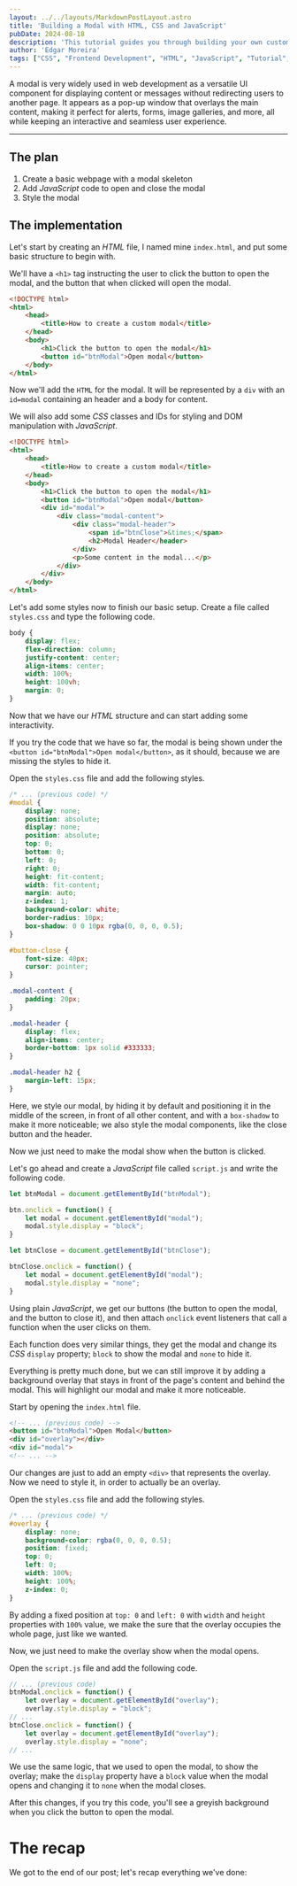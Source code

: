 ```yaml
---
layout: ../../layouts/MarkdownPostLayout.astro
title: 'Building a Modal with HTML, CSS and JavaScript'
pubDate: 2024-08-18
description: 'This tutorial guides you through building your own custom modals, perfect for displaying content, alerts or forms on wny webpage, using HTML, CSS and JavaScript.'
author: 'Edgar Moreira'
tags: ["CSS", "Frontend Development", "HTML", "JavaScript", "Tutorial", "Web Development"]
---
```


A modal is very widely used in web development as a versatile UI component for displaying content or messages without redirecting users to another page. It appears as a pop-up window that overlays the main content, making it perfect for alerts, forms, image galleries, and more, all while keeping an interactive and seamless user experience.

---

## The plan
1. Create a basic webpage with a modal skeleton
2. Add *JavaScript* code to open and close the modal
3. Style the modal

## The implementation
Let's start by creating an *HTML* file, I named mine `index.html`, and put some basic structure to begin with.

We'll have a `<h1>` tag instructing the user to click the button to open the modal, and the button that when clicked will open the modal.

```html title="index.html"
<!DOCTYPE html>
<html>
    <head>
        <title>How to create a custom modal</title>
    </head>
    <body>
        <h1>Click the button to open the modal</h1>
        <button id="btnModal">Open modal</button>
    </body>
</html>
```

Now we'll add the `HTML` for the modal. It will be represented by a `div` with an `id=modal` containing an header and a body for content.

We will also add some *CSS* classes and IDs for styling and DOM manipulation with *JavaScript*.

```html title="index.html" ins={9-17}
<!DOCTYPE html>
<html>
    <head>
        <title>How to create a custom modal</title>
    </head>
    <body>
        <h1>Click the button to open the modal</h1>
        <button id="btnModal">Open modal</button>
        <div id="modal">
            <div class="modal-content">
                <div class="modal-header">
                    <span id="btnClose">&times;</span>
                    <h2>Modal Header</header>
                </div>
                <p>Some content in the modal...</p>
            </div>
        </div>
    </body>
</html>
```

Let's add some styles now to finish our basic setup. Create a file called `styles.css` and type the following code.

```css title="styles.css"
body {
    display: flex;
    flex-direction: column;
    justify-content: center;
    align-items: center;
    width: 100%;
    height: 100vh;
    margin: 0;
}
```

Now that we have our *HTML* structure and can start adding some interactivity.

If you try the code that we have so far, the modal is being shown under the `<button id="btnModal">Open modal</button>`, as it should, because we are missing the styles to hide it.

Open the `styles.css` file and add the following styles.

```css title="styles.css" ins={2-37}
/* ... (previous code) */
#modal {
    display: none;
    position: absolute;
    display: none;
    position: absolute;
    top: 0;
    bottom: 0;
    left: 0;
    right: 0;
    height: fit-content;
    width: fit-content;
    margin: auto;
    z-index: 1;
    background-color: white;
    border-radius: 10px;
    box-shadow: 0 0 10px rgba(0, 0, 0, 0.5);
}

#button-close {
    font-size: 40px;
    cursor: pointer;
}

.modal-content {
    padding: 20px;
}

.modal-header {
    display: flex;
    align-items: center;
    border-bottom: 1px solid #333333;
}

.modal-header h2 {
    margin-left: 15px;
}
```

Here, we style our modal, by hiding it by default and positioning it in the middle of the screen, in front of all other content, and with a `box-shadow` to make it more noticeable; we also style the modal components, like the close button and the header.

Now we just need to make the modal show when the button is clicked.

Let's go ahead and create a *JavaScript* file called `script.js` and write the following code.

```js title="script.js"
let btnModal = document.getElementById("btnModal");

btn.onclick = function() {
    let modal = document.getElementById("modal");
    modal.style.display = "block";
}

let btnClose = document.getElementById("btnClose");

btnClose.onclick = function() {
    let modal = document.getElementById("modal");
    modal.style.display = "none";
}
```

Using plain *JavaScript*, we get our buttons (the button to open the modal, and the button to close it), and then attach `onclick` event listeners that call a function when the user clicks on them.

Each function does very similar things, they get the modal and change its *CSS* `display` property; `block` to show the modal and `none` to hide it.

Everything is pretty much done, but we can still improve it by adding a background overlay that stays in front of the page's content and behind the modal. This will highlight our modal and make it more noticeable.

Start by opening the `index.html` file.

```html title="index.html" ins={3}
<!-- ... (previous code) -->
<button id="btnModal">Open Modal</button>
<div id="overlay"></div>
<div id="modal">
<!-- ... -->
```

Our changes are just to add an empty `<div>` that represents the overlay. Now we need to style it, in order to actually be an overlay.

Open the `styles.css` file and add the following styles.

```css title="styles.css"
/* ... (previous code) */
#overlay {
    display: none;
    background-color: rgba(0, 0, 0, 0.5);
    position: fixed;
    top: 0;
    left: 0;
    width: 100%;
    height: 100%;
    z-index: 0;
}
```

By adding a fixed position at `top: 0` and `left: 0` with `width` and `height` properties with `100%` value, we make the sure that the overlay occupies the whole page, just like we wanted.

Now, we just need to make the overlay show when the modal opens.

Open the `script.js` file and add the following code.

```js title="script.js" ins={3-4} ins={7-8}
// ... (previous code)
btnModal.onclick = function() {
    let overlay = document.getElementById("overlay");
    overlay.style.display = "block";
// ...
btnClose.onclick = function() {
    let overlay = document.getElementById("overlay");
    overlay.style.display = "none";
// ...
```

We use the same logic, that we used to open the modal, to show the overlay; make the `display` property have a `block` value when the modal opens and changing it to `none` when the modal closes.

After this changes, if you try this code, you'll see a greyish background when you click the button to open the modal.

# The recap
We got to the end of our post; let's recap everything we've done:
